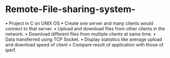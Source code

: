 # Remote-File-sharing-system-
•	Project in C on UNIX OS
•	Create one server and many clients would connect to that server.
•	Upload and download files from other clients in the network.
•	Download different files from multiple clients at same time.
•	Data transferred using TCP Socket.
•	Display statistics like average upload and download speed of client
•	Compare result of application with those of iperf.
